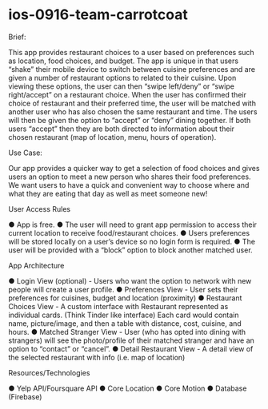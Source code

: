 # ios-0916-team-carrotcoat
			
Brief: 

This app provides restaurant choices to a user based on preferences such as location, food choices, and budget.  The app is unique in that users “shake” their mobile device to switch between cuisine preferences and are given a number of restaurant options to related to their cuisine. Upon viewing these options, the user can then “swipe left/deny” or “swipe right/accept” on a restaurant choice. When the user has confirmed their choice of restaurant and their preferred time, the user will be matched with another user who has also chosen the same restaurant and time. The users will then be given the option to “accept” or “deny” dining together.  If both users “accept” then they are both directed to information about their chosen restaurant (map of location, menu, hours of operation).   

Use Case: 

Our app provides a quicker way to get a selection of food choices and gives users an option to meet a new person who shares their food preferences.  We want users to have a quick and convenient way to choose where and what they are eating that day as well as meet someone new!

User Access Rules

●	App is free.
●	The user will need to grant app permission to access their current location to receive food/restaurant choices.
●	Users preferences will be stored locally on a user’s device so no login form is required.
●	The user will be provided with a “block” option to block another matched user.

App Architecture

●	Login View (optional) - Users who want the option to network with new people will create a user profile.
●	Preferences View - User sets their preferences for cuisines, budget and location (proximity)
●	Restaurant Choices View - A custom interface with Restaurant represented as individual cards. (Think Tinder like interface) Each card would contain name, picture/image, and then a table with distance, cost, cuisine, and hours.
●	Matched Stranger View - User (who has opted into dining with strangers) will see the photo/profile of their matched stranger and have an option to “contact” or “cancel”.
●	Detail Restaurant View - A detail view of the selected restaurant with info (i.e. map of location)

Resources/Technologies 

●	Yelp API/Foursquare API
●	Core Location
●	Core Motion
●	Database (Firebase)
